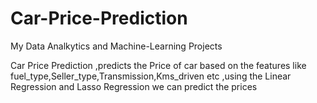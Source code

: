 # Car-Price-Prediction

My Data Analkytics and Machine-Learning Projects

Car Price Prediction ,predicts the Price of car based on the features like fuel_type,Seller_type,Transmission,Kms_driven etc 
,using the Linear Regression and Lasso Regression we can predict the prices

